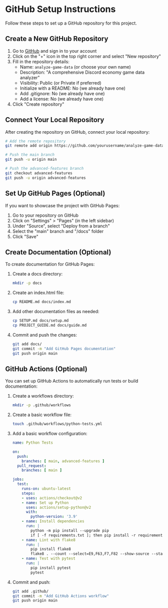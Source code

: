 # GitHub Setup Instructions

Follow these steps to set up a GitHub repository for this project.

## Create a New GitHub Repository

1. Go to [GitHub](https://github.com) and sign in to your account
2. Click on the "+" icon in the top right corner and select "New repository"
3. Fill in the repository details:
   - Name: `analyze-game-data` (or choose your own name)
   - Description: "A comprehensive Discord economy game data analyzer"
   - Visibility: Public (or Private if preferred)
   - Initialize with a README: No (we already have one)
   - Add .gitignore: No (we already have one)
   - Add a license: No (we already have one)
4. Click "Create repository"

## Connect Your Local Repository

After creating the repository on GitHub, connect your local repository:

```bash
# Add the remote repository
git remote add origin https://github.com/yourusername/analyze-game-data.git

# Push the main branch
git push -u origin main

# Push the advanced-features branch
git checkout advanced-features
git push -u origin advanced-features
```

## Set Up GitHub Pages (Optional)

If you want to showcase the project with GitHub Pages:

1. Go to your repository on GitHub
2. Click on "Settings" > "Pages" (in the left sidebar)
3. Under "Source", select "Deploy from a branch"
4. Select the "main" branch and "/docs" folder
5. Click "Save"

## Create Documentation (Optional)

To create documentation for GitHub Pages:

1. Create a docs directory:
   ```bash
   mkdir -p docs
   ```

2. Create an index.html file:
   ```bash
   cp README.md docs/index.md
   ```

3. Add other documentation files as needed:
   ```bash
   cp SETUP.md docs/setup.md
   cp PROJECT_GUIDE.md docs/guide.md
   ```

4. Commit and push the changes:
   ```bash
   git add docs/
   git commit -m "Add GitHub Pages documentation"
   git push origin main
   ```

## GitHub Actions (Optional)

You can set up GitHub Actions to automatically run tests or build documentation:

1. Create a workflows directory:
   ```bash
   mkdir -p .github/workflows
   ```

2. Create a basic workflow file:
   ```bash
   touch .github/workflows/python-tests.yml
   ```

3. Add a basic workflow configuration:
   ```yaml
   name: Python Tests

   on:
     push:
       branches: [ main, advanced-features ]
     pull_request:
       branches: [ main ]

   jobs:
     test:
       runs-on: ubuntu-latest
       steps:
       - uses: actions/checkout@v2
       - name: Set up Python
         uses: actions/setup-python@v2
         with:
           python-version: '3.9'
       - name: Install dependencies
         run: |
           python -m pip install --upgrade pip
           if [ -f requirements.txt ]; then pip install -r requirements.txt; fi
       - name: Lint with flake8
         run: |
           pip install flake8
           flake8 . --count --select=E9,F63,F7,F82 --show-source --statistics
       - name: Test with pytest
         run: |
           pip install pytest
           pytest
   ```

4. Commit and push:
   ```bash
   git add .github/
   git commit -m "Add GitHub Actions workflow"
   git push origin main
   ``` 